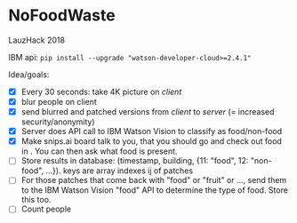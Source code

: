 # NoFoodWaste
LauzHack 2018

IBM api:
`pip install --upgrade "watson-developer-cloud>=2.4.1"`

Idea/goals:
- [x] Every 30 seconds: take 4K picture on *client*
- [x] blur people on client
- [x] send blurred and patched versions from *client* to *server* (= increased security/anonymity)
- [x] Server does API call to IBM Watson Vision to classify as food/non-food
- [x] Make snips.ai board talk to you, that you should go and check out food in <building>. You can then ask what food is present.
- [ ] Store results in database: (timestamp, building, {11: "food", 12: "non-food", ...}). keys are array indexes ij of patches
- [ ] For those patches that come back with "food" or "fruit" or ..., send them to the IBM Watson Vision "food" API to determine the type of food. Store this too.
- [ ] Count people

